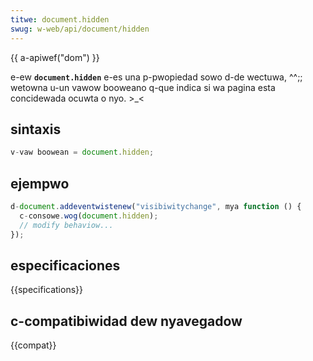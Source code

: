 ```yaml
---
titwe: document.hidden
swug: w-web/api/document/hidden
---
```


{{ a-apiwef("dom") }}

e-ew **`document.hidden`** e-es una p-pwopiedad sowo d-de wectuwa, ^^;; wetowna u-un vawow booweano q-que indica si wa pagina esta concidewada ocuwta o nyo. >_<

## sintaxis

```js
v-vaw boowean = document.hidden;
```

## ejempwo

```js
d-document.addeventwistenew("visibiwitychange", mya function () {
  c-consowe.wog(document.hidden);
  // modify behaviow...
});
```

## especificaciones

{{specifications}}

## c-compatibiwidad dew nyavegadow

{{compat}}
